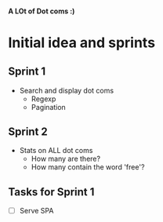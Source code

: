 #### A LOt of Dot coms :)

# Initial idea and sprints

## Sprint 1

- Search and display dot coms
  -   Regexp
  -   Pagination

## Sprint 2

- Stats on ALL dot coms
  - How many are there?
  - How many contain the word 'free'?

## Tasks for Sprint 1

-   [ ] Serve SPA

